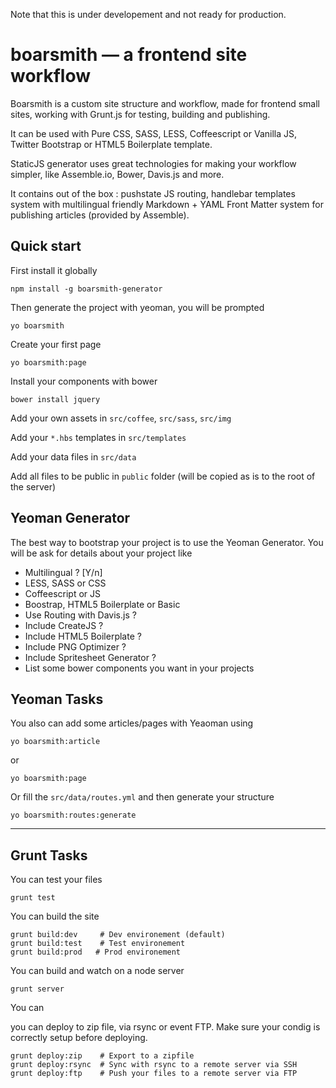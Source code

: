 Note that this is under developement and not ready for production.

# boarsmith — a frontend site workflow

Boarsmith is a custom site structure and workflow, made for frontend small sites, working with Grunt.js for testing, building and publishing.

It can be used with Pure CSS, SASS, LESS, Coffeescript or Vanilla JS, Twitter Bootstrap or HTML5 Boilerplate template.

StaticJS generator uses great technologies for making your workflow simpler, like Assemble.io, Bower, Davis.js and more.

It contains out of the box : pushstate JS routing, handlebar templates system with multilingual friendly Markdown + YAML Front Matter system for publishing articles (provided by Assemble).

## Quick start

First install it globally

	npm install -g boarsmith-generator
	
Then generate the project with yeoman, you will be prompted

    yo boarsmith
    
Create your first page

    yo boarsmith:page
    
Install your components with bower

	bower install jquery
	
Add your own assets in `src/coffee`, `src/sass`, `src/img`

Add your `*.hbs` templates in `src/templates`

Add your data files in `src/data`

Add all files to be public in `public` folder (will be copied as is to the root of the server)


## Yeoman Generator

The best way to bootstrap your project is to use the Yeoman Generator. You will be ask for details about your project like

* Multilingual ? [Y/n]
* LESS, SASS or CSS
* Coffeescript or JS
* Boostrap, HTML5 Boilerplate or Basic
* Use Routing with Davis.js ?
* Include CreateJS ?
* Include HTML5 Boilerplate ?
* Include PNG Optimizer ?
* Include Spritesheet Generator ?
* List some bower components you want in your projects


## Yeoman Tasks

You also can add some articles/pages with Yeaoman using

    yo boarsmith:article
    
or

    yo boarsmith:page
    
Or fill the `src/data/routes.yml` and then generate your structure

	yo boarsmith:routes:generate
    
----

## Grunt Tasks

You can test your files

	grunt test
	
You can build the site

	grunt build:dev 	# Dev environement (default)
	grunt build:test	# Test environement
	grunt build:prod   # Prod environement
	
You can build and watch on a node server

	grunt server

You can 

you can deploy to zip file, via rsync or event FTP. Make sure your condig is correctly setup before deploying.

	grunt deploy:zip 	# Export to a zipfile
	grunt deploy:rsync	# Sync with rsync to a remote server via SSH
	grunt deploy:ftp 	# Push your files to a remote server via FTP




